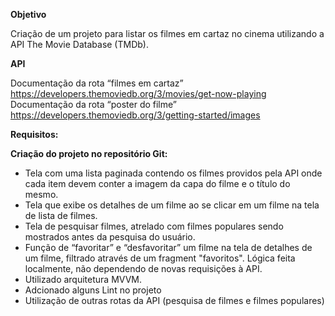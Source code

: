 **Objetivo**

Criação de um projeto para listar os filmes em cartaz no cinema utilizando a API The Movie Database (TMDb).

**API**

Documentação da rota “filmes em cartaz” https://developers.themoviedb.org/3/movies/get-now-playing
Documentação da rota “poster do filme” https://developers.themoviedb.org/3/getting-started/images

**Requisitos:**

**Criação do projeto no repositório Git:**

- Tela com uma lista paginada contendo os filmes providos pela API onde cada item devem conter a imagem da capa do filme e o título do mesmo.
- Tela que exibe os detalhes de um filme ao se clicar em um filme na tela de lista de filmes.
- Tela de pesquisar filmes, atrelado com filmes populares sendo mostrados antes da pesquisa do usuário.
- Função de “favoritar” e “desfavoritar” um filme na tela de detalhes de um filme, filtrado através de um fragment "favoritos". Lógica feita localmente, não dependendo de novas requisições à API.
- Utilizado arquitetura MVVM.
- Adcionado alguns Lint no projeto
- Utilização de outras rotas da API (pesquisa de filmes e filmes populares)
